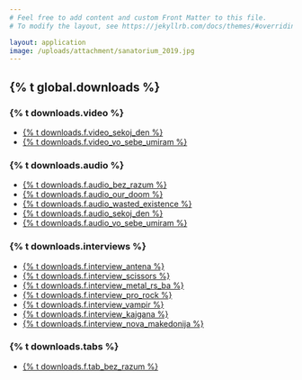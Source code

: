 ```yaml
---
# Feel free to add content and custom Front Matter to this file.
# To modify the layout, see https://jekyllrb.com/docs/themes/#overriding-theme-defaults

layout: application
image: /uploads/attachment/sanatorium_2019.jpg
---
```



<section class='downloads'>
  <h2 class='hidden'>{% t global.downloads %}</h2>
  <article class='download video'>
    <h3 class='title'>{% t downloads.video %}</h3>
    <ul>
      <li><a href="/uploads/download/Sanatorium_-_Sekoj_Den.avi">{% t downloads.f.video_sekoj_den %}</a></li>
      <li><a href="/uploads/download/Sanatorium_-_Vo_Sebe_Umiram.wmv">{% t downloads.f.video_vo_sebe_umiram %}</a></li>
    </ul>
  </article>
  <article class='download audio'>
    <h3 class='title'>{% t downloads.audio %}</h3>
    <ul>
      <li><a href="/uploads/download/Sanatorium_-_Bez_Razum_I_Svest.mp3">{% t downloads.f.audio_bez_razum %}</a></li>
      <li><a href="/uploads/download/Sanatorium_-_Our_Doom.mp3">{% t downloads.f.audio_our_doom %}</a></li>
      <li><a href="/uploads/download/Sanatorium_-_Wasted_Existence.mp3">{% t downloads.f.audio_wasted_existence %}</a></li>
      <li><a href="/uploads/download/Sanatorium_-_Sekoj_Den.mp3">{% t downloads.f.audio_sekoj_den %}</a></li>
      <li><a href="/uploads/download/Sanatorium_-_Vo_Sebe_Umiram.mp3">{% t downloads.f.audio_vo_sebe_umiram %}</a></li>
    </ul>
  </article>
  <article class='download interview'>
    <h3 class='title'>{% t downloads.interviews %}</h3>
    <ul>
      <li><a href="/uploads/download/Sanatorium_-_Antena.doc">{% t downloads.f.interview_antena %}</a></li>
      <li><a href="/uploads/download/Sanatorium_-_Scissors.doc">{% t downloads.f.interview_scissors %}</a></li>
      <li><a href="/uploads/download/Sanatorium_-_Metal_RS_BA.doc">{% t downloads.f.interview_metal_rs_ba %}</a></li>
      <li><a href="/uploads/download/Sanatorium_-_Pro_Rock.doc">{% t downloads.f.interview_pro_rock %}</a></li>
      <li><a href="/uploads/download/Sanatorium_-_Vampir.doc">{% t downloads.f.interview_vampir %}</a></li>
      <li><a href="/uploads/download/Sanatorium_-_Kajgana.doc">{% t downloads.f.interview_kajgana %}</a></li>
      <li><a href="/uploads/download/Sanatorium_-_Nova_Makedonija.doc">{% t downloads.f.interview_nova_makedonija %}</a></li>
    </ul>
  </article>
  <article class='download tabs'>
    <h3 class='title'>{% t downloads.tabs %}</h3>
    <ul>
      <li><a href="/uploads/download/Sanatorium_-_Bez_Razum_I_Svest.txt">{% t downloads.f.tab_bez_razum %}</a></li>
    </ul>
  </article>
</section>
